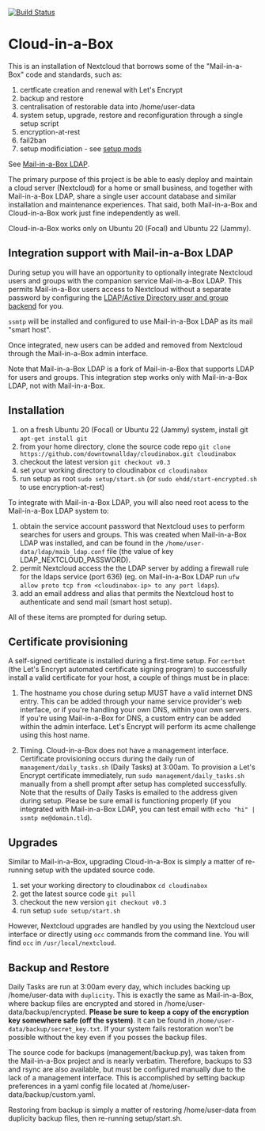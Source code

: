 [![Build Status](https://travis-ci.org/downtownallday/cloudinabox.svg?branch=master)](https://travis-ci.org/downtownallday/cloudinabox)

# Cloud-in-a-Box

This is an installation of Nextcloud that borrows some of the "Mail-in-a-Box" code and standards, such as:

1. certficate creation and renewal with Let's Encrypt
1. backup and restore
1. centralisation of restorable data into /home/user-data
1. system setup, upgrade, restore and reconfiguration through a single setup script
1. encryption-at-rest
1. fail2ban
1. setup modificiation - see [setup mods](setup/mods.available/README.md)

See [Mail-in-a-Box LDAP](https://github.com/downtownallday/mailinabox-ldap).

The primary purpose of this project is be able to easly deploy and maintain a cloud server (Nextcloud) for a home or small business, and together with Mail-in-a-Box LDAP, share a single user account database and similar installation and maintenance experiences. That said, both Mail-in-a-Box and Cloud-in-a-Box work just fine independently as well.

Cloud-in-a-Box works only on Ubuntu 20 (Focal) and Ubuntu 22 (Jammy).


## Integration support with Mail-in-a-Box LDAP

During setup you will have an opportunity to optionally integrate Nextcloud users and groups with the companion service Mail-in-a-Box LDAP. This permits Mail-in-a-Box users access to Nextcloud without a separate password by configuring the [LDAP/Active Directory user and group backend](https://nextcloud.com/usermanagement/) for you.

`ssmtp` will be installed and configured to use Mail-in-a-Box LDAP as its mail "smart host".

Once integrated, new users can be added and removed from Nextcloud through the Mail-in-a-Box admin interface.

Note that Mail-in-a-Box LDAP is a fork of Mail-in-a-Box that supports LDAP for users and groups. This integration step works only with Mail-in-a-Box LDAP, not with Mail-in-a-Box.


## Installation

1. on a fresh Ubuntu 20 (Focal) or Ubuntu 22 (Jammy) system, install git `apt-get install git`
2. from your home directory, clone the source code repo `git clone https://github.com/downtownallday/cloudinabox.git cloudinabox`
3. checkout the latest version `git checkout v0.3`
4. set your working directory to cloudinabox `cd cloudinabox`
5. run setup as root `sudo setup/start.sh` (or `sudo ehdd/start-encrypted.sh` to use encryption-at-rest)

To integrate with Mail-in-a-Box LDAP, you will also need root acess to the Mail-in-a-Box LDAP system to:

1. obtain the service account password that Nextcloud uses to perform searches for users and groups. This was created when Mail-in-a-Box LDAP was installed, and can be found in the `/home/user-data/ldap/maib_ldap.conf` file (the value of key LDAP_NEXTCLOUD_PASSWORD).
2. permit Nextcloud access the the LDAP server by adding a firewall rule for the ldaps service (port 636) (eg. on Mail-in-a-Box LDAP run `ufw allow proto tcp from <cloudinabox-ip> to any port ldaps`).
3. add an email address and alias that permits the Nextcloud host to authenticate and send mail (smart host setup).

All of these items are prompted for during setup.



## Certificate provisioning

A self-signed certificate is installed during a first-time setup. For `certbot` (the Let's Encrypt automated certificate signing program) to successfully install a valid certificate for your host, a couple of things must be in place:

1. The hostname you chose during setup MUST have a valid internet DNS entry. This can be added through your name service provider's web interface, or if you're handling your own DNS, within your own servers. If you're using Mail-in-a-Box for DNS, a custom entry can be added within the admin interface. Let's Encrypt will perform its acme challenge using this host name.

2. Timing. Cloud-in-a-Box does not have a management interface. Certificate provisioning occurs during the daily run of `management/daily_tasks.sh` (Daily Tasks) at 3:00am. To provision a Let's Encrypt certificate immediately, run `sudo management/daily_tasks.sh` manually from a shell prompt after setup has completed successfully. Note that the results of Daily Tasks is emailed to the address given during setup. Please be sure email is functioning properly (if you integrated with Mail-in-a-Box LDAP, you can test email with `echo "hi" | ssmtp me@domain.tld`).


## Upgrades

Similar to Mail-in-a-Box, upgrading Cloud-in-a-Box is simply a matter of re-running setup with the updated source code.

1. set your working directory to cloudinabox `cd cloudinabox`
1. get the latest source code `git pull`
1. checkout the new version `git checkout v0.3`
1. run setup `sudo setup/start.sh`

However, Nextcloud upgrades are handled by you using the Nextcloud user interface or directly using `occ` commands from the command line. You will find `occ` in `/usr/local/nextcloud`.


## Backup and Restore

Daily Tasks are run at 3:00am every day, which includes backing up /home/user-data with `duplicity`. This is exactly the same as Mail-in-a-Box, where backup files are encrypted and stored in /home/user-data/backup/encrypted. **Please be sure to keep a copy of the encryption key somewhere safe (off the system)**. It can be found in `/home/user-data/backup/secret_key.txt`. If your system fails restoration won't be possible without the key even if you posses the backup files.

The source code for backups (management/backup.py), was taken from the Mail-in-a-Box project and is nearly verbatim. Therefore, backups to S3 and rsync are also available, but must be configured manually due to the lack of a management interface. This is accomplished by setting backup preferences in a yaml config file located at /home/user-data/backup/custom.yaml.

Restoring from backup is simply a matter of restoring /home/user-data from duplicity backup files, then re-running setup/start.sh.

